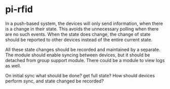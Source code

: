 # pi-rfid

In a push-based system, the devices will only send information, when there
is a change in their state. This avoids the unnecessary polling when there
are no such events. When the state does change, the change of state should
be reported to other devices instead of the entire current state.

All these state changes should be recorded and maintained by a separate.
The module should enable syncing between devices, but it should be detached
from group support module. There could be a module to view logs as well.

On initial sync what should be done? get full state?
How should devices perform sync, and state changed be recorded?


